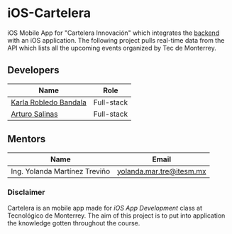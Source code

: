 # iOS-Cartelera

iOS Mobile App for "Cartelera Innovación" which integrates the [backend](https://github.com/ProyectoIntegrador2018/cartelera_backend)
with an iOS application. The following project pulls real-time data from the API which lists all the upcoming events organized by Tec de Monterrey.

## Developers

| Name | Role |
|------|------|
|[Karla Robledo Bandala](https://github.com/bandalas)| Full-stack|
|[Arturo Salinas](https://github.com/Enkil20) |Full-stack|

## Mentors

| Name                                    | Email
| ----------------------------------------|----------------------------------------|
| Ing. Yolanda Martínez Treviño           | yolanda.mar.tre@itesm.mx               |

### Disclaimer
Cartelera is an mobile app made for *iOS App Development* class at Tecnológico de Monterrey.
The aim of this project is to put into application the knowledge gotten throughout the course.
